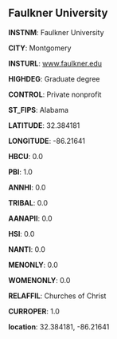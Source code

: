 
Faulkner University
---
**INSTNM**: Faulkner University

**CITY**: Montgomery

**INSTURL**: www.faulkner.edu

**HIGHDEG**: Graduate degree

**CONTROL**: Private nonprofit

**ST_FIPS**: Alabama

**LATITUDE**: 32.384181

**LONGITUDE**: -86.21641

**HBCU**: 0.0

**PBI**: 1.0

**ANNHI**: 0.0

**TRIBAL**: 0.0

**AANAPII**: 0.0

**HSI**: 0.0

**NANTI**: 0.0

**MENONLY**: 0.0

**WOMENONLY**: 0.0

**RELAFFIL**: Churches of Christ

**CURROPER**: 1.0

**location**: 32.384181, -86.21641